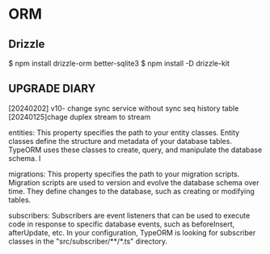 # ORM

## Drizzle

$ npm install drizzle-orm better-sqlite3
$ npm install -D drizzle-kit

## UPGRADE DIARY

[20240202] v10- change sync service without sync seq history table
[20240125]chage duplex stream to stream

entities: This property specifies the path to your entity classes. Entity classes define the structure and metadata of your database tables. TypeORM uses these classes to create, query, and manipulate the database schema. I

migrations: This property specifies the path to your migration scripts. Migration scripts are used to version and evolve the database schema over time. They define changes to the database, such as creating or modifying tables. 

subscribers: Subscribers are event listeners that can be used to execute code in response to specific database events, such as beforeInsert, afterUpdate, etc. In your configuration, TypeORM is looking for subscriber classes in the "src/subscriber/**/*.ts" directory.